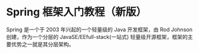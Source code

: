 # Spring 框架入门教程（新版）

Spring 是一个于 2003 年兴起的一个轻量级的 Java 开发框架，由 Rod Johnson 创建，作为一个分层的 JavaSE/EEfull-stack(一站式) 轻量级开源框架，框架的主要优势之一就是其分层架构。